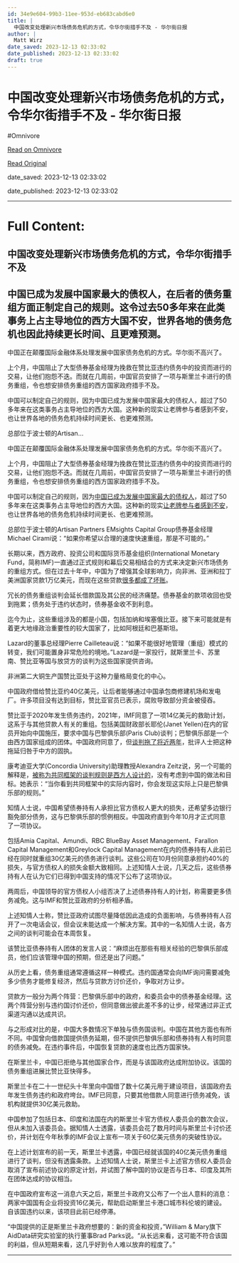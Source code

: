 ```yaml
---
id: 34e9e604-99b3-11ee-953d-eb683cabd6e0
title: |
  中国改变处理新兴市场债务危机的方式，令华尔街措手不及 - 华尔街日报
author: |
  Matt Wirz
date_saved: 2023-12-13 02:33:02
date_published: 2023-12-13 02:33:02
draft: true
---
```


# 中国改变处理新兴市场债务危机的方式，令华尔街措手不及 - 华尔街日报
#Omnivore

[Read on Omnivore](https://omnivore.app/me/-18c6326f295)

[Read Original](https://cn.wsj.com/amp/articles/%E4%B8%AD%E5%9B%BD%E6%94%B9%E5%8F%98%E6%96%B0%E5%85%B4%E5%B8%82%E5%9C%BA%E5%80%BA%E5%8A%A1%E9%87%8D%E7%BB%84%E6%96%B9%E5%BC%8F-%E4%BB%A4%E5%8D%8E%E5%B0%94%E8%A1%97%E6%8E%AA%E6%89%8B%E4%B8%8D%E5%8F%8A-5b22c26f)

date_saved: 2023-12-13 02:33:02

date_published: 2023-12-13 02:33:02

--- 

# Full Content: 

##  中国改变处理新兴市场债务危机的方式，令华尔街措手不及

## 中国已成为发展中国家最大的债权人，在后者的债务重组方面正制定自己的规则。这令过去50多年来在此类事务上占主导地位的西方大国不安，世界各地的债务危机也因此持续更长时间、且更难预测。

中国正在颠覆国际金融体系处理发展中国家债务危机的方式。华尔街不高兴了。

上个月，中国阻止了大型债券基金经理为挽救在赞比亚违约债务中的投资而进行的交易，让他们抱怨不迭。而就在几周前，中国官员安排了一项与斯里兰卡进行的债务重组，令也想安排债务重组的西方国家政府措手不及。

中国可以制定自己的规则，因为中国已成为发展中国家最大的债权人，超过了50多年来在这类事务占主导地位的西方大国。这种新的现实让老牌参与者感到不安，也让世界各地的债务危机持续时间更长、也更难预测。

总部位于波士顿的Artisan...

中国正在颠覆国际金融体系处理发展中国家债务危机的方式。华尔街不高兴了。

上个月，中国阻止了大型债券基金经理为挽救在赞比亚违约债务中的投资而进行的交易，让他们抱怨不迭。而就在几周前，中国官员安排了一项与斯里兰卡进行的债务重组，令也想安排债务重组的西方国家政府措手不及。

中国可以制定自己的规则，因为[中国已成为发展中国家最大的债权人](https://cn.wsj.com/articles/CN-BGH-20220714163408)，超过了50多年来在这类事务占主导地位的西方大国。这种新的现实[让老牌参与者感到不安](https://cn.wsj.com/articles/CN-BGH-20230412074832)，也让世界各地的债务危机持续时间更长、也更难预测。

总部位于波士顿的Artisan Partners EMsights Capital Group债券基金经理Michael Cirami说：“如果你希望以合理的速度快速重组，那是不可能的。”

长期以来，西方政府、投资公司和国际货币基金组织(International Monetary Fund，简称IMF)一直通过正式规则和幕后交易相结合的方式来决定新兴市场债务的重组方式。但在过去十年中，中国为了增强其全球影响力，向非洲、亚洲和拉丁美洲国家贷款1万亿美元，而现在这些贷款[很多都成了坏账](https://cn.wsj.com/articles/CN-BGH-20220927105523)。

冗长的债务重组谈判会延长借款国及其公民的经济痛楚。债券基金的款项收回也受到拖累；债务处于违约状态时，债券基金收不到利息。

迄今为止，这些重组涉及的都是小国，包括加纳和埃塞俄比亚。接下来可能就是有着更大地缘政治重要性的较大国家了，比如阿根廷和巴基斯坦。

Lazard的董事总经理Pierre Cailleteau说：“如果不能很好地管理（重组）模式的转变，我们可能置身非常危险的境地。”Lazard是一家投行，就斯里兰卡、苏里南、赞比亚等国与放贷方的谈判为这些国家提供咨询。

非洲第二大铜生产国赞比亚处于这种力量格局变化的中心。

中国政府借给赞比亚约40亿美元，让后者能够通过中国承包商修建机场和发电厂。许多项目没有达到目标，赞比亚官员已表示，腐败导致部分资金被侵吞。

赞比亚于2020年发生债务违约，2021年，IMF同意了一项14亿美元的救助计划，这系于与其他贷款人有关的重组。包括美国财政部长耶伦(Janet Yellen)在内的官员开始向中国施压，要求中国与巴黎俱乐部(Paris Club)谈判；巴黎俱乐部是一个由西方国家组成的团体。中国政府同意了，但[谈判拖了将近两年](https://cn.wsj.com/articles/CN-HRD-20171123155004)，批评人士把这种拖延归咎于中方的固执。

康考迪亚大学(Concordia University)助理教授Alexandra Zeitz说，另一个可能的解释是，[被称为共同框架的谈判规则是西方人设计的](https://cn.wsj.com/articles/CN-BGH-20230411072536)，没有考虑到中国的做法和目标。她表示：“当你看到共同框架中的实际内容时，你会发现这实际上只是巴黎俱乐部的规则。”

知情人士说，中国希望债券持有人承担比官方债权人更大的损失，还希望多边银行豁免部分债务，这与巴黎俱乐部的惯例相反。中国政府直到今年10月才正式同意了一项协议。

包括Amia Capital、Amundi、RBC BlueBay Asset Management、Farallon Capital Management和Greylock Capital Management在内的债券持有人此前已经在同时就重组30亿美元的债务进行谈判。这些公司在10月份同意承担约40%的损失，与官方债权人的损失金额大致相同。上述知情人士说，几天之后，这些债券持有人在认为它们已得到中国支持的情况下公布了这项协议。

两周后，中国领导的官方债权人小组否决了上述债券持有人的计划，称需要更多债务减免。这与IMF和赞比亚政府的分析相矛盾。

上述知情人士称，赞比亚政府试图尽量降低因此造成的负面影响，与债券持有人召开了一次电话会议，但会议未能达成一个解决方案。其中的一名知情人士说，各方之间的谈判可能会在本周恢复。

该赞比亚债券持有人团体的发言人说：“麻烦出在那些有相关经验的巴黎俱乐部成员，他们应该管理中国的预期，但还是出了问题。”

从历史上看，债务重组通常遵循这样一种模式。违约国通常会向IMF询问需要减免多少债务才能修复经济，然后与贷款方讨价还价，争取对方让步。

贷款方一般分为两个阵营：巴黎俱乐部中的政府，和委员会中的债券基金经理。这两个阵营分别与违约国讨价还价，但同意做出彼此差不多的让步，经常通过非正式渠道沟通以达成共识。

与之形成对比的是，中国大多数情况下单独与债务国谈判。中国在其他方面也有所不同。中国曾向借款国提供债务延期，但不提供巴黎俱乐部和债券持有人有时同意的债务减免。在违约事件后，中国恢复贷款的速度也比西方国家快。

在斯里兰卡，中国已拒绝与其他国家合作，而是与该国政府达成附加协议。该国的债务重组进展比赞比亚快得多。

斯里兰卡在二十一世纪头十年里向中国借了数十亿美元用于建设项目，该国政府去年发生债务违约和政府垮台。IMF已同意，只要其他借款人同意进行债务减免，该机构就提供30亿美元救助。

中国参加了包括日本、印度和法国在内的斯里兰卡官方债权人委员会的数次会议，但从未加入该委员会。据知情人士透露，该委员会花了数月时间与斯里兰卡讨价还价，并计划在今年秋季的IMF会议上宣布一项关于60亿美元债务的突破性协议。

在上述计划宣布的前一天，斯里兰卡透露，中国已经就该国的40亿美元债务重组进行了谈判，但没有透露条款。上述知情人士说，斯里兰卡上述官方债权人委员会取消了宣布前述协议的原定计划，并试图了解中国的协议是否与日本、印度及其所在团体达成的协议相当。

在中国政府宣布这一消息六天之后，斯里兰卡政府又公布了一个出人意料的消息：两家中国国有企业将投资16亿美元，帮助启动斯里兰卡港口城市科伦坡的建设。自该国违约以来，该项目此前已经停滞。

“中国提供的正是斯里兰卡政府想要的：新的资金和投资，”William & Mary旗下AidData研究实验室的执行董事Brad Parks说。“从长远来看，这可能不符合该国的利益，但从短期来看，这几乎好到令人难以放弃的程度了。”

---

